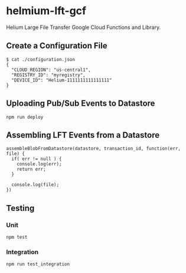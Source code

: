 # helmium-lft-gcf

Helium Large File Transfer Google Cloud Functions and Library.

## Create a Configuration File

```
$ cat ./configuration.json
{
  "CLOUD_REGION": "us-central1",
  "REGISTRY_ID": "myregistry",
  "DEVICE_ID": "Helium-1111111111111111"
}
```

## Uploading Pub/Sub Events to Datastore

```
npm run deploy
```

## Assembling LFT Events from a Datastore

```
assembleBlobFromDatastore(datastore, transaction_id, function(err, file) {
  if( err != null ) {
    console.log(err);
    return err;
  }
  
  console.log(file);
})
```

## Testing

### Unit

```
npm test
```

### Integration

```
npm run test_integration
```
